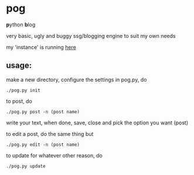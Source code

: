 # pog
**p**ython **b**log

very basic, ugly and buggy ssg/blogging engine to suit my own needs

my 'instance' is running [here](https://tilde.team/~flat/blog)

## usage:
make a new directory, configure the settings in pog.py, do
```
./pog.py init
```
to post, do
```
./pog.py post -n (post name)
```
write your text, when done, save, close and pick the option you want (post)

to edit a post, do the same thing but
```
./pog.py edit -n (post name)
```

to update for whatever other reason, do
```
./pog.py update
```
